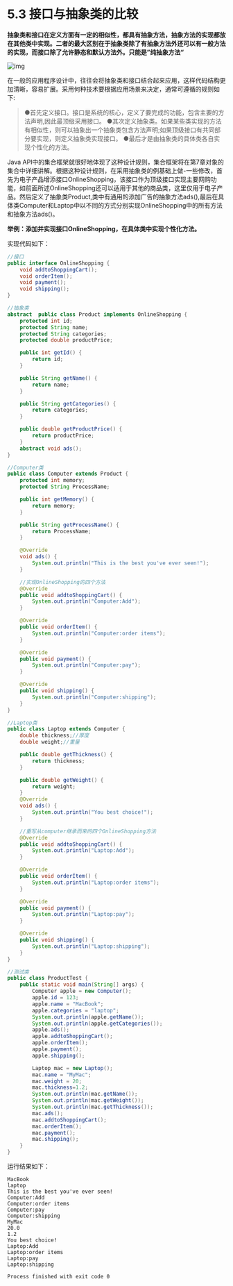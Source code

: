 

# 5.3 接口与抽象类的比较

**抽象类和接口在定义方面有一定的相似性，都具有抽象方法，抽象方法的实现都放在其他类中实现。二者的最大区别在于抽象类除了有抽象方法外还可以有一般方法的实现，而接口除了允许静态和默认方法外。只能是”纯抽象方法“**

![img](https://raw.githubusercontent.com/yijunquan-afk/img-bed-1/main/imges3/%209f52894260634e1a814400c3716441e0.png)

在一般的应用程序设计中，往往会将抽象类和接口结合起来应用，这样代码结构更加清晰，容易扩展。采用何种技术要根据应用场景来决定，通常可遵循的规则如下:

> ●首先定义接口。接口是系统的核心，定义了要完成的功能，包含主要的方法声明,因此最顶级采用接口。
> ●其次定义抽象类。如果某些类实现的方法有相似性，则可以抽象出一个抽象类包含方法声明;如果顶级接口有共同部分要实现，则定义抽象类实现接口。
> ●最后才是由抽象类的具体类各自实现个性化的方法。

Java API中的集合框架就很好地体现了这种设计规则，集合框架将在第7章对象的集合中详细讲解。根据这种设计规则，在采用抽象类的例基础上做-一些修改，首先为电子产品增添接口OnlineShopping，该接口作为顶级接口实现主要网购功能，如前面所述OnlineShopping还可以适用于其他的商品类，这里仅用于电子产品。然后定义了抽象类Product,类中有通用的添加广告的抽象方法ads(),最后在具体类Computer和Laptop中以不同的方式分别实现OnlineShopping中的所有方法和抽象方法ads()。

**举例：添加并实现接口OnlineShopping，在具体类中实现个性化方法。**

实现代码如下：

```java
//接口
public interface OnlineShopping {
    void addtoShoppingCart();
    void orderItem();
    void payment();
    void shipping();
}

//抽象类
abstract  public class Product implements OnlineShopping {
    protected int id;
    protected String name;
    protected String categories;
    protected double productPrice;

    public int getId() {
        return id;
    }

    public String getName() {
        return name;
    }

    public String getCategories() {
        return categories;
    }

    public double getProductPrice() {
        return productPrice;
    }
    abstract void ads();
}

//Computer类
public class Computer extends Product {
    protected int memory;
    protected String ProcessName;

    public int getMemory() {
        return memory;
    }

    public String getProcessName() {
        return ProcessName;
    }

    @Override
    void ads() {
        System.out.println("This is the best you've ever seen!");
    }

    //实现OnlineShopping的四个方法
    @Override
    public void addtoShoppingCart() {
        System.out.println("Computer:Add");
    }

    @Override
    public void orderItem() {
        System.out.println("Computer:order items");
    }

    @Override
    public void payment() {
        System.out.println("Computer:pay");
    }

    @Override
    public void shipping() {
        System.out.println("Computer:shipping");
    }
}

//Laptop类
public class Laptop extends Computer {
    double thickness;//厚度
    double weight;//重量

    public double getThickness() {
        return thickness;
    }

    public double getWeight() {
        return weight;
    }
    @Override
    void ads() {
        System.out.println("You best choice!");
    }

    //重写从computer继承而来的四个OnlineShopping方法
    @Override
    public void addtoShoppingCart() {
        System.out.println("Laptop:Add");
    }

    @Override
    public void orderItem() {
        System.out.println("Laptop:order items");
    }

    @Override
    public void payment() {
        System.out.println("Laptop:pay");
    }

    @Override
    public void shipping() {
        System.out.println("Laptop:shipping");
    }
}

//测试类
public class ProductTest {
    public static void main(String[] args) {
        Computer apple = new Computer();
        apple.id = 123;
        apple.name = "MacBook";
        apple.categories = "laptop";
        System.out.println(apple.getName());
        System.out.println(apple.getCategories());
        apple.ads();
        apple.addtoShoppingCart();
        apple.orderItem();
        apple.payment();
        apple.shipping();

        Laptop mac = new Laptop();
        mac.name = "MyMac";
        mac.weight = 20;
        mac.thickness=1.2;
        System.out.println(mac.getName());
        System.out.println(mac.getWeight());
        System.out.println(mac.getThickness());
        mac.ads();
        mac.addtoShoppingCart();
        mac.orderItem();
        mac.payment();
        mac.shipping();
    }
}
```

运行结果如下：

```
MacBook
laptop
This is the best you've ever seen!
Computer:Add
Computer:order items
Computer:pay
Computer:shipping
MyMac
20.0
1.2
You best choice!
Laptop:Add
Laptop:order items
Laptop:pay
Laptop:shipping

Process finished with exit code 0
```

